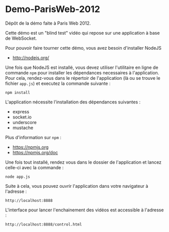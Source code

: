 Demo-ParisWeb-2012
==================

Dépôt de la démo faite à Paris Web 2012.

Cette démo est un "blind test" vidéo qui repose sur une application à base de WebSocket.

Pour pouvoir faire tourner cette démo, vous avez besoin d'installer NodeJS

* http://nodejs.org/

Une fois que NodeJS est installé, vous devez utiliser l'utilitaire en ligne de commande `npm` pour installer les dépendances necessaires à l'application. Pour cela, rendez-vous dans le répertoir de l'application (là ou se trouve le fichier `app.js`) et executez la commande suivante :

``npm install``

L'application nécessite l'installation des dépendances suivantes :

* express
* socket.io
* underscore
* mustache

Plus d'information sur `npm` :

* https://npmjs.org
* https://npmjs.org/doc

Une fois tout installé, rendez vous dans le dossier de l'application et lancez celle-ci avec la commande :

``node app.js``

Suite à cela, vous pouvez ouvrir l'application dans votre navigateur à l'adresse : 

``http://localhost:8888``

L'interface pour lancer l'enchainement des vidéos est accessible à l'adresse :

``http://localhost:8888/control.html``
